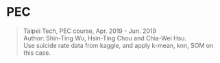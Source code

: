 # PEC
> Taipei Tech, PEC course, Apr. 2019 - Jun. 2019  
> Author: Shin-Ting Wu, Hsin-Ting Chou and Chia-Wei Hsu.  
> Use suicide rate data from kaggle, and apply k-mean, knn, SOM on this case.  